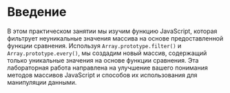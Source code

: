 # Введение

В этом практическом занятии мы изучим функцию JavaScript, которая фильтрует неуникальные значения массива на основе предоставленной функции сравнения. Используя `Array.prototype.filter()` и `Array.prototype.every()`, мы создадим новый массив, содержащий только уникальные значения на основе функции сравнения. Эта лабораторная работа направлена на улучшение вашего понимания методов массивов JavaScript и способов их использования для манипуляции данными.
